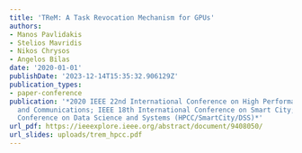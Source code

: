 ```yaml
---
title: 'TReM: A Task Revocation Mechanism for GPUs'
authors:
- Manos Pavlidakis
- Stelios Mavridis
- Nikos Chrysos
- Angelos Bilas
date: '2020-01-01'
publishDate: '2023-12-14T15:35:32.906129Z'
publication_types:
- paper-conference
publication: '*2020 IEEE 22nd International Conference on High Performance Computing
  and Communications; IEEE 18th International Conference on Smart City; IEEE 6th International
  Conference on Data Science and Systems (HPCC/SmartCity/DSS)*'
url_pdf: https://ieeexplore.ieee.org/abstract/document/9408050/
url_slides: uploads/trem_hpcc.pdf
---
```

